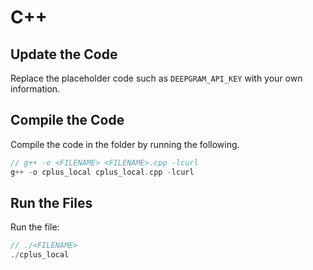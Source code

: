 # C++

## Update the Code

Replace the placeholder code such as `DEEPGRAM_API_KEY` with your own information.

## Compile the Code

Compile the code in the folder by running the following.

```c
// g++ -o <FILENAME> <FILENAME>.cpp -lcurl
g++ -o cplus_local cplus_local.cpp -lcurl
```

## Run the Files

Run the file:

```c
// ./<FILENAME>
./cplus_local
```
